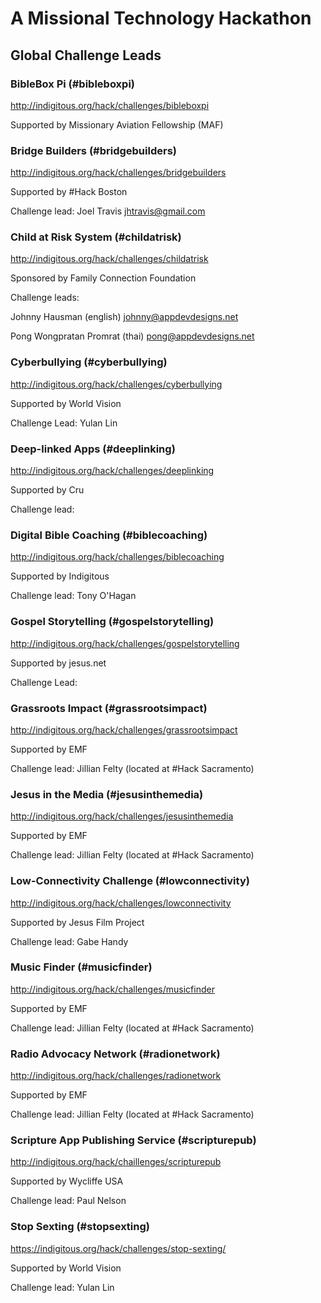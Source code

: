 
# A Missional Technology Hackathon 

## Global Challenge Leads


### BibleBox Pi (#bibleboxpi)

http://indigitous.org/hack/challenges/bibleboxpi

Supported by Missionary Aviation Fellowship (MAF) 


### Bridge Builders (#bridgebuilders) 

http://indigitous.org/hack/challenges/bridgebuilders

Supported by #Hack Boston

Challenge lead: Joel Travis jhtravis@gmail.com


### Child at Risk System (#childatrisk) 

http://indigitous.org/hack/challenges/childatrisk

Sponsored by Family Connection Foundation

Challenge leads: 

Johnny Hausman (english) johnny@appdevdesigns.net 

Pong Wongpratan Promrat (thai) pong@appdevdesigns.net 


### Cyberbullying (#cyberbullying) 

http://indigitous.org/hack/challenges/cyberbullying

Supported by World Vision 

Challenge Lead: Yulan Lin


### Deep-linked Apps (#deeplinking)

http://indigitous.org/hack/challenges/deeplinking

Supported by Cru

Challenge lead: 


### Digital Bible Coaching (#biblecoaching)

http://indigitous.org/hack/challenges/biblecoaching

Supported by Indigitous

Challenge lead: Tony O'Hagan


### Gospel Storytelling (#gospelstorytelling) 

http://indigitous.org/hack/challenges/gospelstorytelling

Supported by jesus.net

Challenge Lead:


### Grassroots Impact (#grassrootsimpact)

http://indigitous.org/hack/challenges/grassrootsimpact

Supported by EMF 

Challenge lead: Jillian Felty (located at #Hack Sacramento)


### Jesus in the Media (#jesusinthemedia) 

http://indigitous.org/hack/challenges/jesusinthemedia

Supported by EMF 

Challenge lead: Jillian Felty (located at #Hack Sacramento)


### Low-Connectivity Challenge (#lowconnectivity)

http://indigitous.org/hack/challenges/lowconnectivity

Supported by Jesus Film Project

Challenge lead: Gabe Handy


### Music Finder (#musicfinder) 

http://indigitous.org/hack/challenges/musicfinder

Supported by EMF 

Challenge lead: Jillian Felty (located at #Hack Sacramento)

### Radio Advocacy Network (#radionetwork) 

http://indigitous.org/hack/challenges/radionetwork

Supported by EMF 

Challenge lead: Jillian Felty (located at #Hack Sacramento)


### Scripture App Publishing Service (#scripturepub)

http://indigitous.org/hack/chaillenges/scripturepub

Supported by Wycliffe USA

Challenge lead: Paul Nelson


### Stop Sexting (#stopsexting) 

https://indigitous.org/hack/challenges/stop-sexting/

Supported by World Vision 

Challenge lead: Yulan Lin
